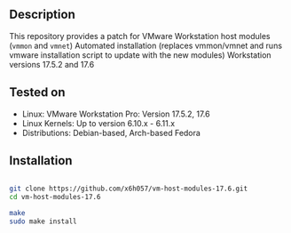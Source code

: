 ## Description

This repository provides a patch for VMware Workstation host modules (`vmmon` and `vmnet`)
Automated installation (replaces vmmon/vmnet and runs vmware installation script to update with the new modules)
Workstation versions 17.5.2 and 17.6
## Tested on

- Linux: VMware Workstation Pro: Version 17.5.2, 17.6
- Linux Kernels: Up to version 6.10.x - 6.11.x
- Distributions: Debian-based, Arch-based Fedora

## Installation
```bash

git clone https://github.com/x6h057/vm-host-modules-17.6.git 
cd vm-host-modules-17.6

make
sudo make install
```
